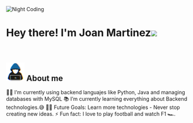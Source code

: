 <img alt="Night Coding" src="Banner jmcode.png" align="center"/><h1>Hey there! I'm Joan Martinez<img src="https://media.giphy.com/media/hvRJCLFzcasrR4ia7z/giphy.gif" width="35"></h1>

<br>




## <picture><img src = "https://github.com/0xAbdulKhalid/0xAbdulKhalid/raw/main/assets/mdImages/about_me.gif" width = 50px></picture> **About me**

👨‍💻 I’m currently using backend languajes like Python, Java and managing databases with MySQL
📚 I’m currently learning everything about Backend technologies.😅
💪🏼 Future Goals: Learn more technologies - Never stop creating new ideas.
⚡ Fun fact: I love to play football and watch F1 🏎️.


